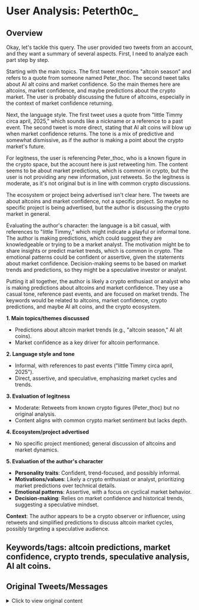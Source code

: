 # User Analysis: Peterth0c_

## Overview

<think>
Okay, let's tackle this query. The user provided two tweets from an account, and they want a summary of several aspects. First, I need to analyze each part step by step.

Starting with the main topics. The first tweet mentions "altcoin season" and refers to a quote from someone named Peter_thoc. The second tweet talks about AI alt coins and market confidence. So the main themes here are altcoins, market confidence, and maybe predictions about the crypto market. The user is probably discussing the future of altcoins, especially in the context of market confidence returning.

Next, the language style. The first tweet uses a quote from "little Timmy circa april, 2025," which sounds like a nickname or a reference to a past event. The second tweet is more direct, stating that AI alt coins will blow up when market confidence returns. The tone is a mix of predictive and somewhat dismissive, as if the author is making a point about the crypto market's future.

For legitness, the user is referencing Peter_thoc, who is a known figure in the crypto space, but the account here is just retweeting him. The content seems to be about market predictions, which is common in crypto, but the user is not providing any new information, just retweets. So the legitness is moderate, as it's not original but is in line with common crypto discussions.

The ecosystem or project being advertised isn't clear here. The tweets are about altcoins and market confidence, not a specific project. So maybe no specific project is being advertised, but the author is discussing the crypto market in general.

Evaluating the author's character: the language is a bit casual, with references to "little Timmy," which might indicate a playful or informal tone. The author is making predictions, which could suggest they are knowledgeable or trying to be a market analyst. The motivation might be to share insights or predict market trends, which is common in crypto. The emotional patterns could be confident or assertive, given the statements about market confidence. Decision-making seems to be based on market trends and predictions, so they might be a speculative investor or analyst.

Putting it all together, the author is likely a crypto enthusiast or analyst who is making predictions about altcoins and market confidence. They use a casual tone, reference past events, and are focused on market trends. The keywords would be related to altcoins, market confidence, crypto predictions, and maybe AI alt coins, and the crypto ecosystem.
</think>

**1. Main topics/themes discussed**  
- Predictions about altcoin market trends (e.g., "altcoin season," AI alt coins).  
- Market confidence as a key driver for altcoin performance.  

**2. Language style and tone**  
- Informal, with references to past events ("little Timmy circa april, 2025").  
- Direct, assertive, and speculative, emphasizing market cycles and trends.  

**3. Evaluation of legitness**  
- Moderate: Retweets from known crypto figures (Peter_thoc) but no original analysis.  
- Content aligns with common crypto market sentiment but lacks depth.  

**4. Ecosystem/project advertised**  
- No specific project mentioned; general discussion of altcoins and market dynamics.  

**5. Evaluation of the author's character**  
- **Personality traits**: Confident, trend-focused, and possibly informal.  
- **Motivations/values**: Likely a crypto enthusiast or analyst, prioritizing market predictions over technical details.  
- **Emotional patterns**: Assertive, with a focus on cyclical market behavior.  
- **Decision-making**: Relies on market confidence and historical trends, suggesting a speculative mindset.  

**Context**: The author appears to be a crypto observer or influencer, using retweets and simplified predictions to discuss altcoin market cycles, possibly targeting a speculative audience.  

**Keywords/tags**: altcoin predictions, market confidence, crypto trends, speculative analysis, AI alt coins.
---
## Original Tweets/Messages

<details>
<summary>Click to view original content</summary>

| Type | Content |
|------|---------|
| messages | RT @Peter_thoc: " There won't be an altcoin season.. this time is different" - Quote, little Timmy circa april, 2025. 

Many have been caug… |
| messages | RT @Peter_thoc: Ai alt coins always blow up when market confidence returns..

https://t.co/ijfnabxSaC |

</details>
